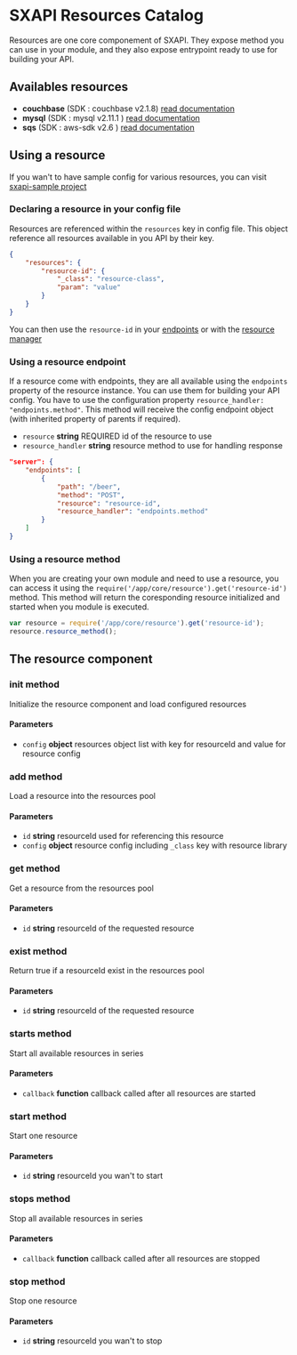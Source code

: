 # SXAPI Resources Catalog

Resources are one core componement of SXAPI. They expose method you can use in your module, and they also expose entrypoint ready to use for building your API.

## Availables resources

- **couchbase** (SDK : couchbase v2.1.8) [read documentation](couchbase.md)
- **mysql** (SDK : mysql v2.11.1 ) [read documentation](mysql.md)
- **sqs** (SDK : aws-sdk v2.6 ) [read documentation](sqs.md)

## Using a resource

If you wan't to have sample config for various resources, you can visit [sxapi-sample project](https://github.com/startxfr/sxapi-sample/tree/dev/samples)

### Declaring a resource in your config file

Resources are referenced within the ```resources``` key in config file. This object reference all resources available in you API by their key.

```json
{
    "resources": {
        "resource-id": {
            "_class": "resource-class",
            "param": "value"
        }
    }
}
```
You can then use the ``resource-id`` in your [endpoints](#using-a-resource-endpoint) or with the [resource manager](#using-a-resource-method)

### Using a resource endpoint

If a resource come with endpoints, they are all available using the ```endpoints``` property of the resource instance. You can use them for building your API config. You have to use the configuration property ```resource_handler: "endpoints.method"```. This method will receive the config endpoint object (with inherited property of parents if required).

-   `resource` **string** REQUIRED id of the resource to use
-   `resource_handler` **string** resource method to use for handling response

```json
"server": {
    "endpoints": [
        {
            "path": "/beer",
            "method": "POST",
            "resource": "resource-id",
            "resource_handler": "endpoints.method"
        }
    ]
}
```

### Using a resource method

When you are creating your own module and need to use a resource, you can access it using the ```require('/app/core/resource').get('resource-id')``` method. This method will return the coresponding resource initialized and started when you module is executed.

```javascript
var resource = require('/app/core/resource').get('resource-id');
resource.resource_method();
```



## The resource component

### init method

Initialize the resource component and load configured resources

#### **Parameters**

-   `config` **object** resources object list with key for resourceId and value for resource config

### add method

Load a resource into the resources pool

#### **Parameters**

-   `id` **string** resourceId used for referencing this resource
-   `config` **object** resource config including ```_class``` key with resource library

### get method

Get a resource from the resources pool

#### **Parameters**

-   `id` **string** resourceId of the requested resource

### exist method

Return true if a resourceId exist in the resources pool

#### **Parameters**

-   `id` **string** resourceId of the requested resource

### starts method

Start all available resources in series

#### **Parameters**

-   `callback` **function** callback called after all resources are started

### start method

Start one resource

#### **Parameters**

-   `id` **string** resourceId you wan't to start

### stops method

Stop all available resources in series

#### **Parameters**

-   `callback` **function** callback called after all resources are stopped

### stop method

Stop one resource

#### **Parameters**

-   `id` **string** resourceId you wan't to stop
